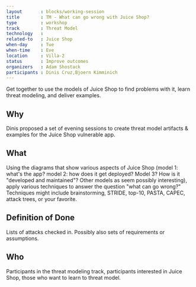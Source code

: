 ```yaml
---
layout       : blocks/working-session
title        : TM - What can go wrong with Juice Shop?
type         : workshop
track        : Threat Model
technology   :
related-to   : Juice Shop
when-day     : Tue
when-time    : Eve
location     : Villa-2
status       : Improve outcomes
organizers   : Adam Shostack
participants : Dinis Cruz,Bjoern Kimminich
---
```


Get together to use the models of Juice Shop to find problems with it, learn threat modeling, and deliver examples.

## Why

Dinis proposed a set of evening sessions to create threat model artifacts & examples for the Juice Shop vulnerable app.

## What

Using the diagrams that show various aspects of Juice Shop (model 1: what's the app?  model 2: how does it get deployed?  Model 3? How is it "developed and maintained"?  Other models as seem possibly interesting), apply various techniques to answer the question "what can go wrong?"  Techniques might include brainstorming, STRIDE, top-10, PASTA, CAPEC, attack trees, or your favorite.

## Definition of Done

Lists of attacks checked in.  Possibly also sets of requirements or assumptions.
## Who

Participants in the threat modeling track, participants interested in Juice Shop, those who want to learn to threat model.
